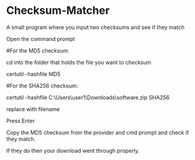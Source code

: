 # Checksum-Matcher
A small program where you input two checksums and see if they match


Open the command prompt



#For the MD5 checksum:

cd into the folder that holds the file you want to checksum

certutil -hashfile <file> MD5

#For the SHA256 checksum:

certutil -hashfile C:\Users\user1\Downloads\software.zip SHA256


replace <file> with filename

Press Enter


Copy the MD5 checksum from the provider and cmd prompt and check if they match.

If they do then your download went through properly.
